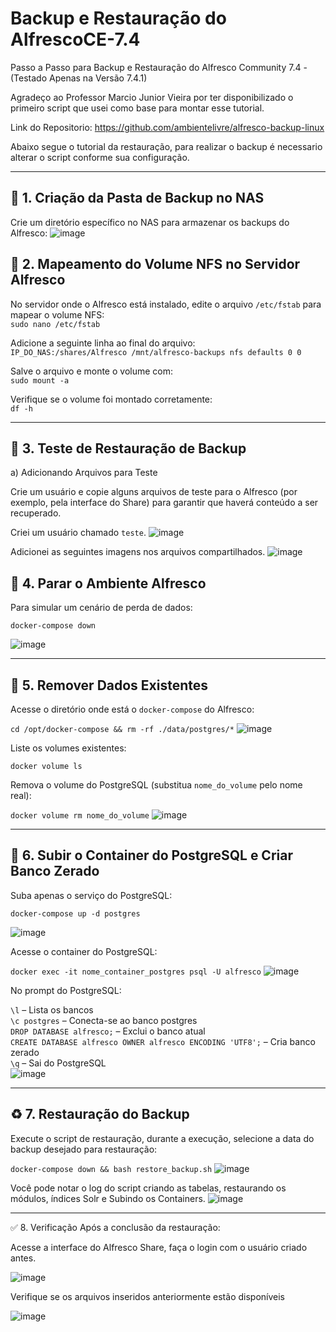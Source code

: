 # Backup e Restauração do AlfrescoCE-7.4

Passo a Passo para Backup e Restauração do Alfresco Community 7.4 - (Testado Apenas na Versão 7.4.1)

Agradeço ao Professor Marcio Junior Vieira por ter disponibilizado o primeiro script que usei como base para montar esse tutorial.

Link do Repositorio: https://github.com/ambientelivre/alfresco-backup-linux

Abaixo segue o tutorial da restauração, para realizar o backup é necessario alterar o script conforme sua configuração.

---

## 📁 1. Criação da Pasta de Backup no NAS

Crie um diretório específico no NAS para armazenar os backups do Alfresco:
![image](https://github.com/user-attachments/assets/c5385303-d6c9-405a-843f-a25e046b09bc)

## 🔗 2. Mapeamento do Volume NFS no Servidor Alfresco

No servidor onde o Alfresco está instalado, edite o arquivo `/etc/fstab` para mapear o volume NFS:  
`sudo nano /etc/fstab`

Adicione a seguinte linha ao final do arquivo:  
`IP_DO_NAS:/shares/Alfresco /mnt/alfresco-backups nfs defaults 0 0`

Salve o arquivo e monte o volume com:  
`sudo mount -a`

Verifique se o volume foi montado corretamente:  
`df -h`

---

## 🧪 3. Teste de Restauração de Backup

a) Adicionando Arquivos para Teste

Crie um usuário e copie alguns arquivos de teste para o Alfresco (por exemplo, pela interface do Share) para garantir que haverá conteúdo a ser recuperado.

Criei um usuário chamado `teste`.
![image](https://github.com/user-attachments/assets/2ce906db-306d-4589-86af-0e5c341f05d3)

Adicionei as seguintes imagens nos arquivos compartilhados.
![image](https://github.com/user-attachments/assets/e97a4192-f56e-4bee-8756-148cccc892c8)

## 🛑 4. Parar o Ambiente Alfresco

Para simular um cenário de perda de dados:

`docker-compose down`

![image](https://github.com/user-attachments/assets/936ea00c-0463-4c0f-868e-97460c0bbea2)

---

## 🧹 5. Remover Dados Existentes

Acesse o diretório onde está o `docker-compose` do Alfresco:

`cd /opt/docker-compose && rm -rf ./data/postgres/*`
![image](https://github.com/user-attachments/assets/89fc3de7-82f4-4eac-aeed-b4c5e0e113d6)

Liste os volumes existentes:

`docker volume ls`

Remova o volume do PostgreSQL (substitua `nome_do_volume` pelo nome real):

`docker volume rm nome_do_volume`
![image](https://github.com/user-attachments/assets/1ddf8d40-dc8a-47f6-b91a-037477d6c744)

---

## 🐘 6. Subir o Container do PostgreSQL e Criar Banco Zerado

Suba apenas o serviço do PostgreSQL:

`docker-compose up -d postgres`

![image](https://github.com/user-attachments/assets/8c673301-1863-43ec-a425-c0def969373b)

Acesse o container do PostgreSQL:

`docker exec -it nome_container_postgres psql -U alfresco`
![image](https://github.com/user-attachments/assets/146bc9c6-3c8e-4dbf-8939-92da4781d653)

No prompt do PostgreSQL:

`\l`                      – Lista os bancos  
`\c postgres`             – Conecta-se ao banco postgres  
`DROP DATABASE alfresco;` – Exclui o banco atual  
`CREATE DATABASE alfresco OWNER alfresco ENCODING 'UTF8';` – Cria banco zerado  
`\q`                      – Sai do PostgreSQL  
![image](https://github.com/user-attachments/assets/455a8300-7020-4e30-8930-50c9e04e24e5)

---

## ♻️ 7. Restauração do Backup

Execute o script de restauração, durante a execução, selecione a data do backup desejado para restauração:

`docker-compose down && bash restore_backup.sh`
![image](https://github.com/user-attachments/assets/03a9de50-bca0-42d3-b050-190b0d923d53)

Você pode notar o log do script criando as tabelas, restaurando os módulos, índices Solr e Subindo os Containers.
![image](https://github.com/user-attachments/assets/8c8d8889-b7aa-477a-9ef2-52a738afeb16)

---

✅ 8. Verificação
Após a conclusão da restauração:

Acesse a interface do Alfresco Share, faça o login com o usuário criado antes.

![image](https://github.com/user-attachments/assets/53ee75fb-24bb-4ba2-a52c-df9a0075b3f4)

Verifique se os arquivos inseridos anteriormente estão disponíveis

![image](https://github.com/user-attachments/assets/44d7b67a-2f70-4978-b6b1-d1ad72fced12)
















